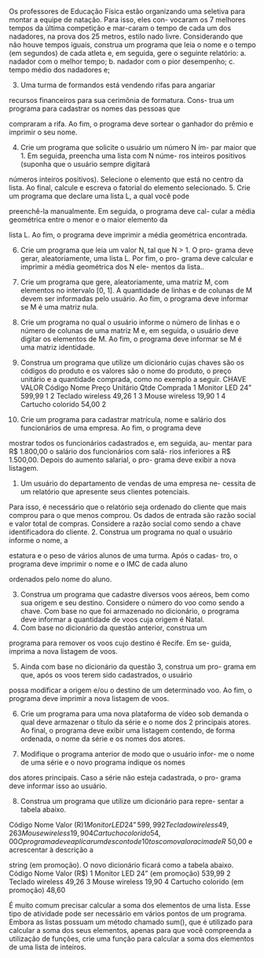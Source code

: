 Os professores de Educação Física estão organizando uma seletiva para montar a equipe de natação. Para isso, eles con- vocaram os 7 melhores tempos da última competição e mar-caram o tempo de cada um dos nadadores, na prova dos 25 metros, estilo nado livre.
Considerando que não houve tempos iguais, construa um programa que leia o nome e o tempo (em segundos) de cada atleta e, em seguida, gere o seguinte relatório:
a. nadador com o melhor tempo;
b. nadador com o pior desempenho;
c. tempo médio dos nadadores e;

3. Uma turma de formandos está vendendo rifas para angariar

recursos financeiros para sua cerimônia de formatura. Cons-
trua um programa para cadastrar os nomes das pessoas que

compraram a rifa. Ao fim, o programa deve sortear o ganhador
do prêmio e imprimir o seu nome.

4. Crie um programa que solicite o usuário um número N ím-
par maior que 1. Em seguida, preencha uma lista com N núme-
ros inteiros positivos (suponha que o usuário sempre digitará

números inteiros positivos). Selecione o elemento que está no centro da lista. Ao final, calcule e escreva o fatorial do elemento
selecionado.
5. Crie um programa que declare uma lista L, a qual você pode

preenchê-la manualmente. Em seguida, o programa deve cal-
cular a média geométrica entre o menor e o maior elemento da

lista L. Ao fim, o programa deve imprimir a média geométrica
encontrada.

6. Crie um programa que leia um valor N, tal que N > 1. O pro-
grama deve gerar, aleatoriamente, uma lista L. Por fim, o pro-
grama deve calcular e imprimir a média geométrica dos N ele-
mentos da lista..

7. Crie um programa que gere, aleatoriamente, uma matriz M,
com elementos no intervalo [0, 1]. A quantidade de linhas e de
colunas de M devem ser informadas pelo usuário. Ao fim, o
programa deve informar se M é uma matriz nula.
8. Crie um programa no qual o usuário informe o número de
linhas e o número de colunas de uma matriz M e, em seguida,
o usuário deve digitar os elementos de M. Ao fim, o programa
deve informar se M é uma matriz identidade.

1. Construa um programa que utilize um dicionário cujas chaves são
os códigos do produto e os valores são o nome do produto, o preço
unitário e a quantidade comprada, como no exemplo a seguir.
CHAVE VALOR
Código Nome Preço Unitário Qtde Comprada
1 Monitor LED 24” 599,99 1
2 Teclado wireless 49,26 1
3 Mouse wireless 19,90 1
4 Cartucho colorido 54,00 2

2. Crie um programa para cadastrar matrícula, nome e salário
dos funcionários de uma empresa. Ao fim, o programa deve

mostrar todos os funcionários cadastrados e, em seguida, au-
mentar para R$ 1.800,00 o salário dos funcionários com salá-
rios inferiores a R$ 1.500,00. Depois do aumento salarial, o pro-
grama deve exibir a nova listagem.


1. Um usuário do departamento de vendas de uma empresa ne-
cessita de um relatório que apresente seus clientes potenciais.

Para isso, é necessário que o relatório seja ordenado do cliente
que mais comprou para o que menos comprou. Os dados de
entrada são razão social e valor total de compras. Considere a
razão social como sendo a chave identificadora do cliente.
2. Construa um programa no qual o usuário informe o nome, a

estatura e o peso de vários alunos de uma turma. Após o cadas-
tro, o programa deve imprimir o nome e o IMC de cada aluno

ordenados pelo nome do aluno.


3. Construa um programa que cadastre diversos voos aéreos,
bem como sua origem e seu destino. Considere o número do
voo como sendo a chave. Com base no que foi armazenado
no dicionário, o programa deve informar a quantidade de voos
cuja origem é Natal.
4. Com base no dicionário da questão anterior, construa um

programa para remover os voos cujo destino é Recife. Em se-
guida, imprima a nova listagem de voos.

5. Ainda com base no dicionário da questão 3, construa um pro-
grama em que, após os voos terem sido cadastrados, o usuário

possa modificar a origem e/ou o destino de um determinado
voo. Ao fim, o programa deve imprimir a nova listagem de voos.

6. Crie um programa para uma nova plataforma de vídeo sob
demanda o qual deve armazenar o título da série e o nome
dos 2 principais atores. Ao final, o programa deve exibir uma
listagem contendo, de forma ordenada, o nome da série e os
nomes dos atores.

7. Modifique o programa anterior de modo que o usuário infor-
me o nome de uma série e o novo programa indique os nomes

dos atores principais. Caso a série não esteja cadastrada, o pro-
grama deve informar isso ao usuário.

8. Construa um programa que utilize um dicionário para repre-
sentar a tabela abaixo.

Código Nome                Valor (R$)
1      Monitor LED 24”     599,99
2      Teclado wireless    49,26
3      Mouse wireless      19,90
4      Cartucho colorido   54,00
O programa deve aplicar um desconto de 10% sobre os produ-
tos com o valor acima de R$ 50,00 e acrescentar à descrição a

string (em promoção). O novo dicionário ficará como a tabela
abaixo.
Código Nome Valor (R$)
1 Monitor LED 24” (em promoção) 539,99
2 Teclado wireless 49,26
3 Mouse wireless 19,90
4 Cartucho colorido (em promoção) 48,60




É muito comum precisar calcular a soma dos elementos de
uma lista. Esse tipo de atividade pode ser necessário em vários
pontos de um programa. Embora as listas possuam um método
chamado sum(), que é utilizado para calcular a soma dos seus
elementos, apenas para que você compreenda a utilização de
funções, crie uma função para calcular a soma dos elementos
de uma lista de inteiros.